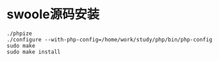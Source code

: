# swoole源码安装

```
./phpize
./configure --with-php-config=/home/work/study/php/bin/php-config
sudo make
sudo make install
```

